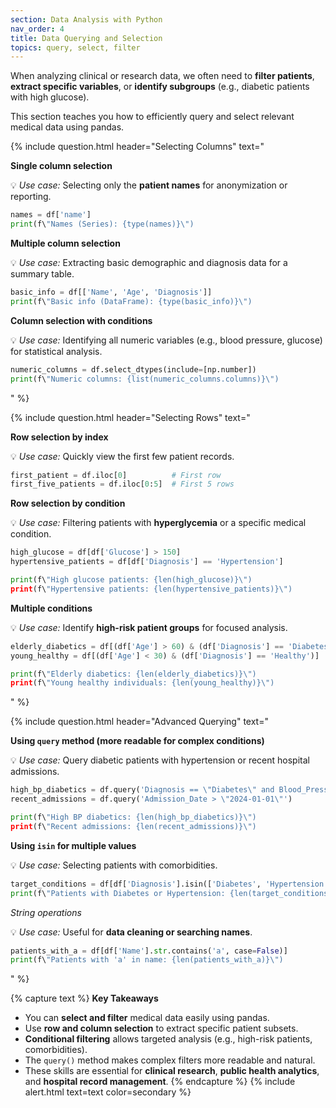 ```yaml
---
section: Data Analysis with Python
nav_order: 4
title: Data Querying and Selection
topics: query, select, filter
---
```


When analyzing clinical or research data, we often need to **filter patients**, **extract specific variables**, or **identify subgroups** (e.g., diabetic patients with high glucose).

This section teaches you how to efficiently query and select relevant medical data using pandas.

{% include question.html header="Selecting Columns" text="

**Single column selection**

💡 *Use case:* Selecting only the **patient names** for anonymization or reporting.

```python
names = df['name']
print(f\"Names (Series): {type(names)}\")
```

**Multiple column selection**

💡 *Use case:* Extracting basic demographic and diagnosis data for a summary table.

```python
basic_info = df[['Name', 'Age', 'Diagnosis']]
print(f\"Basic info (DataFrame): {type(basic_info)}\")
```

**Column selection with conditions**

💡 *Use case:* Identifying all numeric variables (e.g., blood pressure, glucose) for statistical analysis.

```python
numeric_columns = df.select_dtypes(include=[np.number])
print(f\"Numeric columns: {list(numeric_columns.columns)}\")
```
" %}

{% include question.html header="Selecting Rows" text="

**Row selection by index**

💡 *Use case:* Quickly view the first few patient records.

```python
first_patient = df.iloc[0]          # First row
first_five_patients = df.iloc[0:5]  # First 5 rows
```

**Row selection by condition**

💡 *Use case:* Filtering patients with **hyperglycemia** or a specific medical condition.

```python
high_glucose = df[df['Glucose'] > 150]
hypertensive_patients = df[df['Diagnosis'] == 'Hypertension']

print(f\"High glucose patients: {len(high_glucose)}\")
print(f\"Hypertensive patients: {len(hypertensive_patients)}\")
```

**Multiple conditions**

💡 *Use case:* Identify **high-risk patient groups** for focused analysis.

```python
elderly_diabetics = df[(df['Age'] > 60) & (df['Diagnosis'] == 'Diabetes')]
young_healthy = df[(df['Age'] < 30) & (df['Diagnosis'] == 'Healthy')]

print(f\"Elderly diabetics: {len(elderly_diabetics)}\")
print(f\"Young healthy individuals: {len(young_healthy)}\")
```
" %}

{% include question.html header="Advanced Querying" text="

**Using ```query``` method (more readable for complex conditions)**

💡 *Use case:* Query diabetic patients with hypertension or recent hospital admissions.

```python
high_bp_diabetics = df.query('Diagnosis == \"Diabetes\" and Blood_Pressure > 140')
recent_admissions = df.query('Admission_Date > \"2024-01-01\"')

print(f\"High BP diabetics: {len(high_bp_diabetics)}\")
print(f\"Recent admissions: {len(recent_admissions)}\")
```

**Using ```isin``` for multiple values**

💡 *Use case:* Selecting patients with comorbidities.

```python
target_conditions = df[df['Diagnosis'].isin(['Diabetes', 'Hypertension'])]
print(f\"Patients with Diabetes or Hypertension: {len(target_conditions)}\")
```

*String operations*

💡 *Use case:* Useful for **data cleaning or searching names**.

```python
patients_with_a = df[df['Name'].str.contains('a', case=False)]
print(f\"Patients with 'a' in name: {len(patients_with_a)}\")
```
" %}

{% capture text %}
**Key Takeaways**

- You can **select and filter** medical data easily using pandas.
- Use **row and column selection** to extract specific patient subsets.
- **Conditional filtering** allows targeted analysis (e.g., high-risk patients, comorbidities).
- The ```query()``` method makes complex filters more readable and natural.
- These skills are essential for **clinical research**, **public health analytics**, and **hospital record management**.
{% endcapture %}
{% include alert.html text=text color=secondary %}
